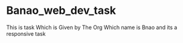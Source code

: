# Banao_web_dev_task
This is task Which is Given by The Org Which name is Bnao and its a responsive task 
